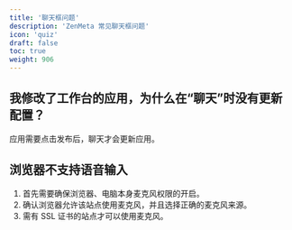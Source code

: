 ```yaml
---
title: '聊天框问题'
description: 'ZenMeta 常见聊天框问题'
icon: 'quiz'
draft: false
toc: true
weight: 906
---
```


## 我修改了工作台的应用，为什么在“聊天”时没有更新配置？

应用需要点击发布后，聊天才会更新应用。

## 浏览器不支持语音输入

1. 首先需要确保浏览器、电脑本身麦克风权限的开启。
2. 确认浏览器允许该站点使用麦克风，并且选择正确的麦克风来源。
3. 需有 SSL 证书的站点才可以使用麦克风。